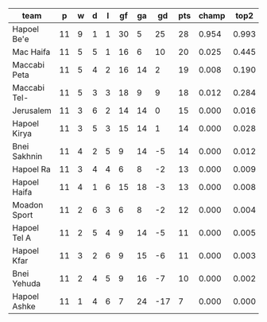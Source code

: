 |     team     | p  | w | d | l | gf | ga | gd  | pts | champ | top2  | top3  | top4  |  5-7  | bot4  | bot3  | bot2  |
|--------------|----|---|---|---|----|----|-----|-----|-------|-------|-------|-------|-------|-------|-------|-------|
| Hapoel Be'e  | 11 | 9 | 1 | 1 | 30 |  5 |  25 |  28 | 0.954 | 0.993 | 0.999 | 1.000 | 0.000 | 0.000 | 0.000 | 0.000|
| Mac Haifa    | 11 | 5 | 5 | 1 | 16 |  6 |  10 |  20 | 0.025 | 0.445 | 0.700 | 0.847 | 0.130 | 0.002 | 0.001 | 0.000|
| Maccabi Peta | 11 | 5 | 4 | 2 | 16 | 14 |   2 |  19 | 0.008 | 0.190 | 0.411 | 0.630 | 0.282 | 0.015 | 0.006 | 0.002|
| Maccabi Tel- | 11 | 5 | 3 | 3 | 18 |  9 |   9 |  18 | 0.012 | 0.284 | 0.561 | 0.747 | 0.200 | 0.008 | 0.004 | 0.001|
| Jerusalem    | 11 | 3 | 6 | 2 | 14 | 14 |   0 |  15 | 0.000 | 0.016 | 0.060 | 0.136 | 0.354 | 0.197 | 0.119 | 0.057|
| Hapoel Kirya | 11 | 3 | 5 | 3 | 15 | 14 |   1 |  14 | 0.000 | 0.028 | 0.097 | 0.209 | 0.394 | 0.140 | 0.084 | 0.039|
| Bnei Sakhnin | 11 | 4 | 2 | 5 |  9 | 14 |  -5 |  14 | 0.000 | 0.012 | 0.047 | 0.114 | 0.325 | 0.232 | 0.144 | 0.073|
| Hapoel Ra    | 11 | 3 | 4 | 4 |  6 |  8 |  -2 |  13 | 0.000 | 0.009 | 0.034 | 0.084 | 0.288 | 0.287 | 0.189 | 0.096|
| Hapoel Haifa | 11 | 4 | 1 | 6 | 15 | 18 |  -3 |  13 | 0.000 | 0.008 | 0.033 | 0.080 | 0.279 | 0.309 | 0.200 | 0.106|
| Moadon Sport | 11 | 2 | 6 | 3 |  6 |  8 |  -2 |  12 | 0.000 | 0.004 | 0.019 | 0.047 | 0.216 | 0.398 | 0.275 | 0.153|
| Hapoel Tel A | 11 | 2 | 5 | 4 |  9 | 14 |  -5 |  11 | 0.000 | 0.005 | 0.022 | 0.059 | 0.240 | 0.375 | 0.259 | 0.147|
| Hapoel Kfar  | 11 | 3 | 2 | 6 |  9 | 15 |  -6 |  11 | 0.000 | 0.003 | 0.010 | 0.030 | 0.147 | 0.536 | 0.405 | 0.254|
| Bnei Yehuda  | 11 | 2 | 4 | 5 |  9 | 16 |  -7 |  10 | 0.000 | 0.002 | 0.007 | 0.019 | 0.132 | 0.583 | 0.448 | 0.295|
| Hapoel Ashke | 11 | 1 | 4 | 6 |  7 | 24 | -17 |   7 | 0.000 | 0.000 | 0.000 | 0.001 | 0.014 | 0.918 | 0.867 | 0.777|
